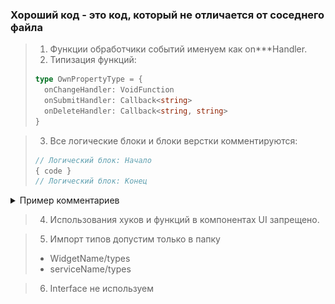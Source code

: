 ### Хороший код - это код, который не отличается от соседнего файла

> 1. Функции обработчики событий именуем как on***Handler.
> 2. Типизация функций:
> ```typescript jsx
> type OwnPropertyType = {
>   onChangeHandler: VoidFunction
>   onSubmitHandler: Callback<string>
>   onDeleteHandler: Callback<string, string>
> }
> ```

> 3. Все логические блоки и блоки верстки комментируются:
> ```jsx
> // Логический блок: Начало
> { code }
> // Логический блок: Конец
> ```

<details>
    <summary>
      Пример комментариев
    </summary>

![Пример комментариев](1.png)
![Пример комментариев](2.png)
![Пример комментариев](3.png)
</details>

> 4. Использования хуков и функций в компонентах UI запрещено.

> 5. Импорт типов допустим только в папку
> * WidgetName/types
> * serviceName/types

> 6. Interface не используем
